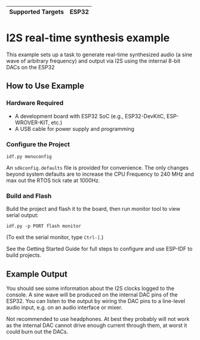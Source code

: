 | Supported Targets | ESP32 |
| ----------------- | ----- |

# I2S real-time synthesis example

This example sets up a task to generate real-time synthesized audio (a sine wave of arbitrary frequency)
and output via I2S using the internal 8-bit DACs on the ESP32

## How to Use Example

### Hardware Required

* A development board with ESP32 SoC (e.g., ESP32-DevKitC, ESP-WROVER-KIT, etc.)
* A USB cable for power supply and programming

### Configure the Project

```
idf.py menuconfig
```

An `sdkconfig.defaults` file is provided for convenience. The only changes beyond system
defaults are to increase the CPU Frequency to 240 MHz and max out the RTOS tick rate at 1000Hz.

### Build and Flash

Build the project and flash it to the board, then run monitor tool to view serial output:

```
idf.py -p PORT flash monitor
```

(To exit the serial monitor, type ``Ctrl-]``.)

See the Getting Started Guide for full steps to configure and use ESP-IDF to build projects.

## Example Output

You should see some information about the I2S clocks logged to the console. A sine wave
will be produced on the internal DAC pins of the ESP32. You can listen to the output
by wiring the DAC pins to a line-level audio input, e.g. on an audio interface or mixer.

Not recommended to use headphones. At best they probably will not work as the internal 
DAC cannot drive enough current through them, at worst it could burn out the DACs.
